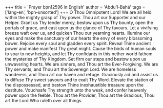 +++
title = 'Prayer bpn12596 in English'
author = 'Abdu'l-Bahá'
tags = ['lang-en', 'bpn-unsorted']
+++
O Thou Omnipotent Lord!  We are all held within the mighty grasp of Thy power.  Thou art our Supporter and our Helper.  Grant us Thy tender mercy, bestow upon us Thy bounty, open the portals of grace, and cast upon us the glance of Thy favours.  Let a vivifying breeze waft over us, and quicken Thou our yearning hearts.  Illumine our eyes and make the sanctuary of our hearts the envy of every blossoming bower.  Rejoice every soul and gladden every spirit.  Reveal Thine ancient power and make manifest Thy great might.  Cause the birds of human souls to soar to new heights, and let Thy confidants in this nether world fathom the mysteries of Thy Kingdom.  Set firm our steps and bestow upon us unwavering hearts.  We are sinners, and Thou art the Ever-Forgiving.  We are Thy servants, and Thou art the Sovereign Lord.  We are homeless wanderers, and Thou art our haven and refuge.  Graciously aid and assist us to diffuse Thy sweet savours and to exalt Thy Word.  Elevate the station of the dispossessed, and bestow Thine inexhaustible treasure upon the destitute.  Vouchsafe Thy strength unto the weak, and confer heavenly power upon the feeble.  Thou art the Provider, Thou art the Gracious, Thou art the Lord Who ruleth over all things.
